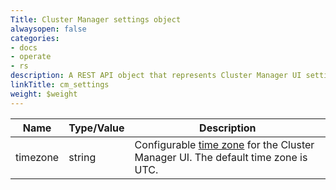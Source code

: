 ```yaml
---
Title: Cluster Manager settings object
alwaysopen: false
categories:
- docs
- operate
- rs
description: A REST API object that represents Cluster Manager UI settings
linkTitle: cm_settings
weight: $weight
---
```


| Name | Type/Value | Description |
|------|------------|-------------|
| timezone | string | Configurable [time zone](https://en.wikipedia.org/wiki/List_of_tz_database_time_zones) for the Cluster Manager UI. The default time zone is UTC. |
